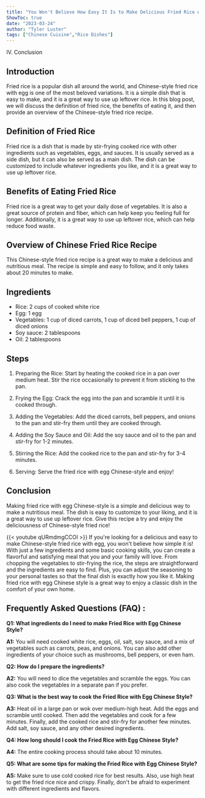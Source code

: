 ```yaml
---
title: "You Won't Believe How Easy It Is to Make Delicious Fried Rice with Egg Chinese Style!"
ShowToc: true 
date: "2023-03-24"
author: "Tyler Luster" 
tags: ["Chinese Cuisine","Rice Dishes"]
---
```

IV. Conclusion

## Introduction

Fried rice is a popular dish all around the world, and Chinese-style fried rice with egg is one of the most beloved variations. It is a simple dish that is easy to make, and it is a great way to use up leftover rice. In this blog post, we will discuss the definition of fried rice, the benefits of eating it, and then provide an overview of the Chinese-style fried rice recipe. 

## Definition of Fried Rice

Fried rice is a dish that is made by stir-frying cooked rice with other ingredients such as vegetables, eggs, and sauces. It is usually served as a side dish, but it can also be served as a main dish. The dish can be customized to include whatever ingredients you like, and it is a great way to use up leftover rice. 

## Benefits of Eating Fried Rice

Fried rice is a great way to get your daily dose of vegetables. It is also a great source of protein and fiber, which can help keep you feeling full for longer. Additionally, it is a great way to use up leftover rice, which can help reduce food waste. 

## Overview of Chinese Fried Rice Recipe

This Chinese-style fried rice recipe is a great way to make a delicious and nutritious meal. The recipe is simple and easy to follow, and it only takes about 20 minutes to make. 

## Ingredients

- Rice: 2 cups of cooked white rice 
- Egg: 1 egg 
- Vegetables: 1 cup of diced carrots, 1 cup of diced bell peppers, 1 cup of diced onions 
- Soy sauce: 2 tablespoons 
- Oil: 2 tablespoons 

## Steps

1. Preparing the Rice: Start by heating the cooked rice in a pan over medium heat. Stir the rice occasionally to prevent it from sticking to the pan. 

2. Frying the Egg: Crack the egg into the pan and scramble it until it is cooked through. 

3. Adding the Vegetables: Add the diced carrots, bell peppers, and onions to the pan and stir-fry them until they are cooked through. 

4. Adding the Soy Sauce and Oil: Add the soy sauce and oil to the pan and stir-fry for 1-2 minutes. 

5. Stirring the Rice: Add the cooked rice to the pan and stir-fry for 3-4 minutes. 

6. Serving: Serve the fried rice with egg Chinese-style and enjoy! 

## Conclusion

Making fried rice with egg Chinese-style is a simple and delicious way to make a nutritious meal. The dish is easy to customize to your liking, and it is a great way to use up leftover rice. Give this recipe a try and enjoy the deliciousness of Chinese-style fried rice!

{{< youtube qURmdmgCCOI >}} 
If you're looking for a delicious and easy to make Chinese-style fried rice with egg, you won't believe how simple it is! With just a few ingredients and some basic cooking skills, you can create a flavorful and satisfying meal that you and your family will love. From chopping the vegetables to stir-frying the rice, the steps are straightforward and the ingredients are easy to find. Plus, you can adjust the seasoning to your personal tastes so that the final dish is exactly how you like it. Making fried rice with egg Chinese style is a great way to enjoy a classic dish in the comfort of your own home.

## Frequently Asked Questions (FAQ) :
**Q1: What ingredients do I need to make Fried Rice with Egg Chinese Style?**

**A1:** You will need cooked white rice, eggs, oil, salt, soy sauce, and a mix of vegetables such as carrots, peas, and onions. You can also add other ingredients of your choice such as mushrooms, bell peppers, or even ham.

**Q2: How do I prepare the ingredients?**

**A2:** You will need to dice the vegetables and scramble the eggs. You can also cook the vegetables in a separate pan if you prefer.

**Q3: What is the best way to cook the Fried Rice with Egg Chinese Style?**

**A3:** Heat oil in a large pan or wok over medium-high heat. Add the eggs and scramble until cooked. Then add the vegetables and cook for a few minutes. Finally, add the cooked rice and stir-fry for another few minutes. Add salt, soy sauce, and any other desired ingredients.

**Q4: How long should I cook the Fried Rice with Egg Chinese Style?**

**A4:** The entire cooking process should take about 10 minutes.

**Q5: What are some tips for making the Fried Rice with Egg Chinese Style?**

**A5:** Make sure to use cold cooked rice for best results. Also, use high heat to get the fried rice nice and crispy. Finally, don't be afraid to experiment with different ingredients and flavors.




